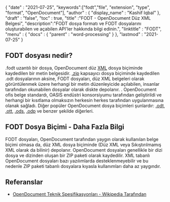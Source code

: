 {
  "date" : "2021-07-25",
  "keywords":["fodt","file", "extension", "type", "format", "OpenDocument"],
  "author" : {
    "display_name" : "Kashif Iqbal"
},
  "draft" : "false",
  "toc" : true,
  "title" :"FODT - OpenDocument Düz XML Belgesi",
  "description":"FODT dosya formatı ve FODT dosyalarını oluşturabilen ve açabilen API'ler hakkında bilgi edinin.",
  "linktitle" : "FODT",
  "menu" : {
    "docs" : {
      "parent" : "word-processing"
}
},
  "lastmod" : "2021-07-25"
}

## FODT dosyası nedir?

.fodt uzantılı bir dosya, OpenDocument düz [XML](/tr/web/xml/) dosya biçiminde kaydedilen bir metin belgesidir. [.zip](/tr/compression/zip/) kapsayıcı dosya biçiminde kaydedilen .odt dosyalarının aksine, FODT dosyaları, düz XML belgeleri olarak görüntülenmek üzere herhangi bir metin düzenleyicide açılabilen, insanlar tarafından okunabilen dosyalar olarak diskte depolanır. . OpenDocument ofis belge standardı, OASIS endüstri konsorsiyumu tarafından geliştirildi ve herhangi bir kısıtlama olmaksızın herkesin herkes tarafından uygulanmasına olanak sağladı. Diğer popüler OpenDocument dosya biçimleri şunlardır: [.odt](/tr/word-processing/odt/), [.ott](/tr/word-processing/ott/), [.ods](/tr/spreadsheet/ods/), [.odp](/tr/presentation/odp/) ve benzer şekilde diğerleri.

## FODT Dosya Biçimi - Daha Fazla Bilgi

FODT dosyaları, OpenDocument tarafından yaygın olarak kullanılan belge biçimi olmasa da, düz XML dosya biçiminde (Düz XML veya Sıkıştırılmamış XML olarak da bilinir) depolanır. OpenDocument dosyaları genellikle bir dizi dosya ve dizinden oluşan bir ZIP paketi olarak kaydedilir. XML tabanlı OpenDocument dosyaları bazı yazılımlarda desteklenmeyebilir ve bu nedenle ZIP paketi tabanlı dosyalara kıyasla kullanımları daha az yaygındır.

## Referanslar ##

* [OpenDocument Teknik Spesifikasyonları - Wikipedia Tarafından](https://en.wikipedia.org/wiki/OpenDocument_technical_specification)


